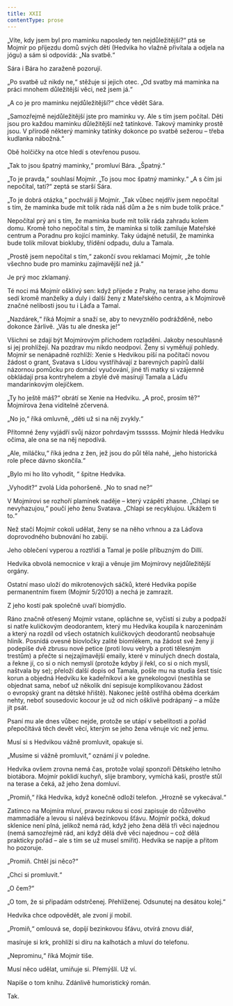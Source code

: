 ```yaml
---
title: XXII
contentType: prose
---
```


„Víte, kdy jsem byl pro maminku naposledy ten nejdůležitější?“ ptá se Mojmír po příjezdu domů svých dětí (Hedvika ho vlažně přivítala a odjela na jógu) a sám si odpovídá: „Na svatbě.“

Sára i Bára ho zaraženě pozorují.

„Po svatbě už nikdy ne,“ stěžuje si jejich otec. „Od svatby má maminka na práci mnohem důležitější věci, než jsem já.“

„A co je pro maminku nejdůležitější?“ chce vědět Sára.

„Samozřejmě nejdůležitější jste pro maminku vy. Ale s tím jsem počítal. Děti jsou pro každou maminku důležitější než tatínkové. Takový maminky prostě jsou. V přírodě některý maminky tatínky dokonce po svatbě sežerou – třeba kudlanka nábožná.“

Obě holčičky na otce hledí s otevřenou pusou.

„Tak to jsou špatný maminky,“ promluví Bára. „Špatný.“

„To je pravda,“ souhlasí Mojmír. „To jsou moc špatný maminky.“ „A s čím jsi nepočítal, tati?“ zeptá se starší Sára.

„To je dobrá otázka,“ pochválí ji Mojmír. „Tak vůbec nejdřív jsem nepočítal s tím, že maminka bude mít tolik ráda náš dům a že s ním bude tolik práce.“

Nepočítal prý ani s tím, že maminka bude mít tolik ráda zahradu kolem domu. Kromě toho nepočítal s tím, že maminka si tolik zamiluje Mateřské centrum a Poradnu pro kojící maminky. Taky údajně netušil, že maminka bude tolik milovat biokluby, třídění odpadu, dulu a Tamala.

„Prostě jsem nepočítal s tím,“ zakončí svou reklamaci Mojmír, „že tohle všechno bude pro maminku zajímavější než já.“

Je prý moc zklamaný.

  

Té noci má Mojmír ošklivý sen: když přijede z Prahy, na terase jeho domu sedí kromě manželky a duly i další ženy z Mateřského centra, a k Mojmírově značné nelibosti jsou tu i Láďa a Tamal.

„Nazdárek,“ říká Mojmír a snaží se, aby to nevyznělo podrážděně, nebo dokonce žárlivě. „Vás tu ale dneska je!“

Všichni se zdají být Mojmírovým příchodem rozladěni. Jakoby nesouhlasně si jej prohlížejí. Na pozdrav mu nikdo neodpoví. Ženy si vyměňují pohledy. Mojmír se nenápadně rozhlíží: Xenie s Hedvikou píší na počítači novou žádost o grant, Svatava s Lídou vystřihávají z barevných papírů další názornou pomůcku pro domácí vyučování, jiné tři matky si vzájemně obkládají prsa kontryhelem a zbylé dvě masírují Tamala a Láďu mandarinkovým olejíčkem.

„Ty ho ještě máš?“ obrátí se Xenie na Hedviku. „A proč, prosím tě?“ Mojmírova žena viditelně zčervená.

„No jo,“ říká omluvně, „děti už si na něj zvykly.“

Přítomné ženy vyjádří svůj názor pohrdavým tssssss. Mojmír hledá Hedviku očima, ale ona se na něj nepodívá.

„Ale, miláčku,“ říká jedna z žen, jež jsou do půl těla nahé, „jeho historická role přece dávno skončila.“

„Bylo mi ho líto vyhodit, “ špitne Hedvika.

„Vyhodit?“ zvolá Lída pohoršeně. „No to snad ne?“

V Mojmírovi se rozhoří plamínek naděje – který vzápětí zhasne. „Chlapi se nevyhazujou,“ poučí jeho ženu Svatava. „Chlapi se recyklujou. Ukážem ti to.“

Než stačí Mojmír cokoli udělat, ženy se na něho vrhnou a za Láďova doprovodného bubnování ho zabijí.

Jeho oblečení vyperou a roztřídí a Tamal je pošle příbuzným do Dillí.

Hedvika obvolá nemocnice v kraji a věnuje jim Mojmírovy nejdůležitější orgány.

Ostatní maso uloží do mikrotenových sáčků, které Hedvika popíše permanentním fixem (Mojmír 5/2010) a nechá je zamrazit.

Z jeho kostí pak společně uvaří biomýdlo.

  

Ráno značně otřesený Mojmír vstane, opláchne se, vyčistí si zuby a podpaží si natře kuličkovým deodorantem, který mu Hedvika koupila k narozeninám a který na rozdíl od všech ostatních kuličkových deodorantů neobsahuje hliník. Posnídá ovesné biovločky zalité biomlékem, na žádost své ženy jí podepíše dvě zbrusu nové petice (proti lovu velryb a proti tělesným trestům) a přečte si nejzajímavější emaily, které v minulých dnech dostala, a řekne jí, co si o nich nemyslí (protože kdyby jí řekl, co si o nich myslí, naštvala by se); přeloží další dopis od Tamala, pošle mu na studia šest tisíc korun a objedná Hedviku ke kadeřníkovi a ke gynekologovi (nestihla se objednat sama, neboť už několik dní sepisuje komplikovanou žádost o evropský grant na dětské hřiště). Nakonec ještě ostříhá oběma dcerkám nehty, neboť sousedovic kocour je už od nich ošklivě podrápaný – a může jít psát.

Psaní mu ale dnes vůbec nejde, protože se utápí v sebelítosti a pořád přepočítává těch devět věcí, kterým se jeho žena věnuje víc než jemu.

Musí si s Hedvikou vážně promluvit, opakuje si.

„Musíme si vážně promluvit,“ oznámí jí v poledne.

Hedvika ovšem zrovna nemá čas, protože volají sponzoři Dětského letního biotábora. Mojmír poklidí kuchyň, slije brambory, vymíchá kaši, prostře stůl na terase a čeká, až jeho žena domluví.

„Promiň,“ říká Hedvika, když konečně odloží telefon. „Hrozně se vykecával.“

Zatímco na Mojmíra mluví, pravou rukou si cosi zapisuje do růžového mammadiáře a levou si nalévá bezinkovou šťávu. Mojmír počká, dokud sklenice není plná, jelikož nemá rád, když jeho žena dělá tři věci najednou (nemá samozřejmě rád, ani když dělá dvě věci najednou – což dělá prakticky pořád – ale s tím se už musel smířit). Hedvika se napije a přitom ho pozoruje.

„Promiň. Chtěl jsi něco?“

„Chci si promluvit.“

„O čem?“

„O tom, že si připadám odstrčenej. Přehlíženej. Odsunutej na desátou kolej.“

Hedvika chce odpovědět, ale zvoní jí mobil.

„Promiň,“ omlouvá se, dopíjí bezinkovou šťávu, otvírá znovu diář,

masíruje si krk, prohlíží si díru na kalhotách a mluví do telefonu.

„Neprominu,“ říká Mojmír tiše.

Musí něco udělat, umiňuje si. Přemýšlí. Už ví.

Napíše o tom knihu. Zdánlivě humoristický román.

Tak.
